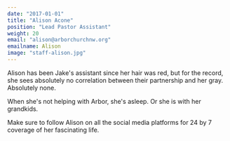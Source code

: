 ```yaml
---
date: "2017-01-01"
title: "Alison Acone"
position: "Lead Pastor Assistant"
weight: 20
email: "alison@arborchurchnw.org"
emailname: Alison
image: "staff-alison.jpg"
---
```


Alison has been Jake's assistant since her hair was red, but for the record, she sees absolutely no correlation between their partnership and her gray. Absolutely none.

When she's not helping with Arbor, she's asleep. Or she is with her grandkids.

Make sure to follow Alison on all the social media platforms for 24 by 7 coverage of her fascinating life.

